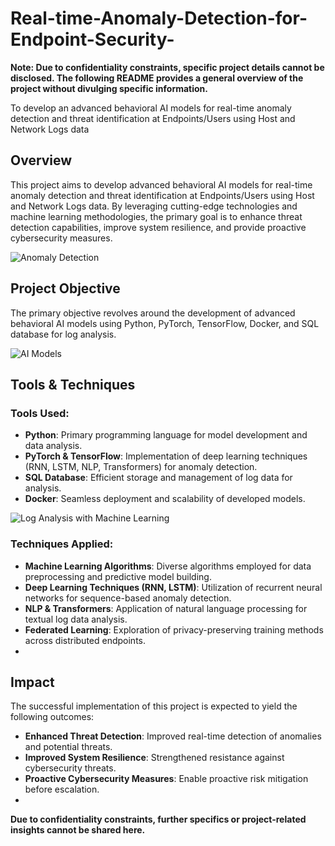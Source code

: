 # Real-time-Anomaly-Detection-for-Endpoint-Security-

**Note: Due to confidentiality constraints, specific project details cannot be disclosed. The following README provides a general overview of the project without divulging specific information.**

To develop an advanced behavioral AI models for real-time anomaly detection and threat identification at Endpoints/Users using Host and Network Logs data

## Overview

This project aims to develop advanced behavioral AI models for real-time anomaly detection and threat identification at Endpoints/Users using Host and Network Logs data. By leveraging cutting-edge technologies and machine learning methodologies, the primary goal is to enhance threat detection capabilities, improve system resilience, and provide proactive cybersecurity measures.

![Anomaly Detection](https://ars.els-cdn.com/content/image/1-s2.0-S0045790623000514-ga1_lrg.jpg)

## Project Objective

The primary objective revolves around the development of advanced behavioral AI models using Python, PyTorch, TensorFlow, Docker, and SQL database for log analysis.

![AI Models](https://media.springernature.com/lw685/springer-static/image/art%3A10.1007%2Fs42979-022-01031-1/MediaObjects/42979_2022_1031_Fig1_HTML.png?as=webp)

## Tools & Techniques

### Tools Used:
- **Python**: Primary programming language for model development and data analysis.
- **PyTorch & TensorFlow**: Implementation of deep learning techniques (RNN, LSTM, NLP, Transformers) for anomaly detection.
- **SQL Database**: Efficient storage and management of log data for analysis.
- **Docker**: Seamless deployment and scalability of developed models.

![Log Analysis with Machine Learning](https://www.zebrium.com/hs-fs/hubfs/Blogs/Log%20Analysis%20with%20Machine%20Learning%20-%20Zebrium%20ML.png?width=908&name=Log%20Analysis%20with%20Machine%20Learning%20-%20Zebrium%20ML.png)

### Techniques Applied:
- **Machine Learning Algorithms**: Diverse algorithms employed for data preprocessing and predictive model building.
- **Deep Learning Techniques (RNN, LSTM)**: Utilization of recurrent neural networks for sequence-based anomaly detection.
- **NLP & Transformers**: Application of natural language processing for textual log data analysis.
- **Federated Learning**: Exploration of privacy-preserving training methods across distributed endpoints.
- 
## Impact

The successful implementation of this project is expected to yield the following outcomes:

- **Enhanced Threat Detection**: Improved real-time detection of anomalies and potential threats.
- **Improved System Resilience**: Strengthened resistance against cybersecurity threats.
- **Proactive Cybersecurity Measures**: Enable proactive risk mitigation before escalation.
- 
**Due to confidentiality constraints, further specifics or project-related insights cannot be shared here.**


